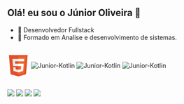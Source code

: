 ## Olá! eu sou o Júnior Oliveira 👋


- 🔭 Desenvolvedor Fullstack
- 🌱 Formado em Analise e desenvolvimento de sistemas.


<link rel="stylesheet" href="https://cdn.jsdelivr.net/gh/devicons/devicon@v2.15.1/devicon.min.css">
 <div style="display: inline_block"><br>
  <img align="center" alt="Junior-HTML" height="50" width="50" src="https://raw.githubusercontent.com/devicons/devicon/master/icons/html5/html5-original.svg">
  <img align="center" alt="Junior-Kotlin" height="50" width="50" src="https://cdn.jsdelivr.net/gh/devicons/devicon/icons/androidstudio/androidstudio-original.svg">
  <img align="center" alt="Junior-Kotlin" height="50" width="50" src="https://cdn.jsdelivr.net/gh/devicons/devicon/icons/kotlin/kotlin-original-wordmark.svg">
  <img align="center" alt="Junior-Kotlin" height="50" width="50" src="https://cdn.jsdelivr.net/gh/devicons/devicon/icons/java/java-original-wordmark.svg">
 </div>

 ##

 <div>
  <a href="https://instagram.com/junniorgaldinno" target="_blank"><img src="https://img.shields.io/badge/-Instagram-%23E4405F?style=for-the-badge&logo=instagram&logoColor=white" target="_blank"></a>
  <a href="https://discord.com/channels/@me/1085727600804118579" target="_blank"><img src="https://img.shields.io/badge/Discord-7289DA?style=for-the-badge&logo=discord&logoColor=white" target="_blank"></a> 
  <a href = "josejunior.contato@outlook.com"><img src="https://img.shields.io/badge/Microsoft_Outlook-0078D4?style=for-the-badge&logo=microsoft-outlook&logoColor=white" target="_blank"></a>
  <a href="https://www.linkedin.com/in/junior-oliveira-135819186/" target="_blank"><img src="https://img.shields.io/badge/-LinkedIn-%230077B5?style=for-the-badge&logo=linkedin&logoColor=white" target="_blank"></a> 
</div>  
  
 
